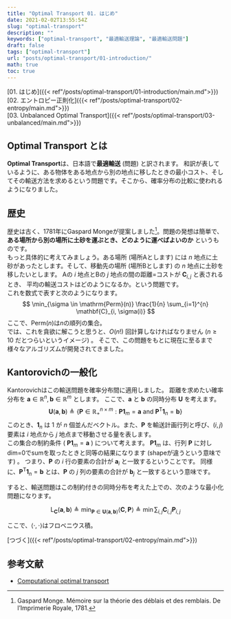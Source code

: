 ```yaml
---
title: "Optimal Transport 01. はじめ"
date: 2021-02-02T13:55:54Z
slug: "optimal-transport"
description: ""
keywords: ["optimal-transport", "最適輸送理論", "最適輸送問題"]
draft: false
tags: ["optimal-transport"]
url: "posts/optimal-transport/01-introduction/"
math: true
toc: true
---
```

[01. はじめ]({{< ref"/posts/optimal-transport/01-introduction/main.md">}})  
[02. エントロピー正則化]({{< ref"/posts/optimal-transport/02-entropy/main.md">}})  
[03. Unbalanced Optimal Transport]({{< ref"/posts/optimal-transport/03-unbalanced/main.md">}})  

## Optimal Transport とは
**Optimal Transport**は、日本語で**最適輸送** (問題) と訳されます。
和訳が表しているように、ある物体をある地点から別の地点に移したときの最小コスト、そしてその輸送方法を求めるという問題です。そこから、確率分布の比較に使われるようになりました。

## 歴史
歴史は古く、1781年にGaspard Mongeが提案しました[^fn1]。問題の発想は簡単で、
**ある場所から別の場所に土砂を運ぶとき、どのように運べばよいのか**
というものです。  
もっと具体的に考えてみましょう。ある場所 (場所Aとします) には $n$ 地点に土砂があったとします。そして、移動先の場所 (場所Bとします) の $n$ 地点に土砂を移したいとします。
Aの $i$ 地点とBの $j$ 地点の間の距離=コストが $\mathbf C_{i,j}$ と表されるとき、
平均の輸送コストはどのようになるか。という問題です。  
これを数式で表すと次のようになります。
$$
\min_{\sigma \in \mathrm{Perm}(n)} \frac{1}{n} \sum_{i=1}^{n} \mathbf{C}_{i, \sigma(i)}
$$
ここで、$\mathrm{Perm}(n)$は$n$の順列の集合。  
では、これを貪欲に解こうと思うと、$O(n!)$ 回計算しなければなりません ($n\geq 10$ だとつらいというイメージ) 。
そこで、この問題をもとに現在に至るまで様々なアルゴリズムが開発されてきました。

## Kantorovichの一般化
Kantorovichはこの輸送問題を確率分布間に適用しました。
距離を求めたい確率分布を $\mathbf{a}\in \mathbb{R}^n, \mathbf{b}\in \mathbb{R}^m$ とします。
ここで、$\mathbf{a}$ と $\mathbf{b}$ の同時分布 $\mathbf{U}$ を考えます。
$$
\mathbf{U}(\mathbf{a}, \mathbf{b}) \triangleq \lbrace \mathbf{P}\in\mathbb{R}^{n\times m}_+: \mathbf{P}\mathbf{1}_m = \mathbf{a} \mathrm{\ and\ } \mathbf{P}^\mathsf{T}\mathbf{1}_n = \mathbf{b} \rbrace
$$
このとき、$\mathbf{1}_n$ は $1$ が $n$ 個並んだベクトル。また、$\mathbf{P}$ を輸送計画行列と呼び、$(i, j)$ 要素は $i$ 地点から $j$ 地点まで移動させる量を表します。  
この集合の制約条件 ( $\mathbf{P}\mathbf{1}_m = \mathbf{a}$ ) について考えます。
$\mathbf{P}\mathbf{1}_m$ は、行列 $\mathbf{P}$ に対しdim=0でsumを取ったときと同等の結果になります (shapeが違うという意味です) 。
つまり、$\mathbf{P}$ の $i$ 行の要素の合計が $\mathbf{a}_i$ と一致するということです。
同様に、$\mathbf{P}^\mathsf{T} \mathbf{1}_n = \mathbf{b}$ とは、$\mathbf{P}$ の $j$ 列の要素の合計が $\mathbf{b}_j$ と一致するという意味です。

すると、輸送問題はこの制約付きの同時分布を考えた上での、次のような最小化問題になります。

$$
\mathrm{L_{\mathbf{C}}} (\mathbf{a}, \mathbf{b}) \triangleq \min_{\mathbf{P}\in\mathbf{U}(\mathbf{a}, \mathbf{b})} \langle \mathbf{C}, \mathbf{P} \rangle \triangleq \min \sum_{i, j} \mathbf{C}_{i,j} \mathbf{P}_{i, j}
$$

ここで、$\langle \cdot, \cdot \rangle$はフロベニウス積。

<!-- ## 双対化
制約条件を考えた上での最小化問題を考えるとき、ラグランジュの未定乗数法を用いることが思い浮かびます。
$$
\large
\min_{\mathbf{P}\geq 0}\quad \max_{(\mathbf{f}, \mathbf{g})\in \mathbb{R}^n \times \mathbb{R}^m} \langle \mathbf{C}, \mathbf{P} \rangle + \langle \mathbf{P}\mathbf{1}_m-\mathbf{a}, \mathbf{f} \rangle + \langle \mathbf{P}^\mathsf{T}\mathbf{1}_n-\mathbf{b}, \mathbf{g}\rangle
$$
\begin{eqnarray}
\frac{\partial L}{\partial \mathbf{P}} &=& \mathbf{C} - \lambda_1 \mathbf{1}_m - \lambda_2 \mathbf{1}_n 
\frac{\partial L}{\partial \mathbf{P}}
\end{eqnarray} -->

[つづく]({{< ref"/posts/optimal-transport/02-entropy/main.md">}})

## 参考文献  
- [Computational optimal transport](https://arxiv.org/abs/1803.00567)

[^fn1]: Gaspard Monge. Mémoire sur la théorie des déblais et des remblais. De l’Imprimerie Royale, 1781.
